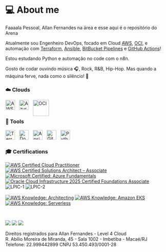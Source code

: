 # 💻 About me

Faaaala Pessoal, Allan Fernandes na área e esse aqui é o repositório do Arena

Atualmente sou Engenheiro DevOps, focado em Cloud [AWS](https://aws.amazon.com/pt/), [OCI](https://www.oracle.com/br/cloud/), e automação com [Terraform](https://www.terraform.io/), [Ansible](https://www.ansible.com/), [BitBucket Pipelines](https://bitbucket.org/) e [GitHub Actions](https://github.com/)!

Estou estudando Python e automação no code com o n8n.


Gosto de codar ouvindo música 🎧, Rock, R&B, Hip-Hop. Mas quando a máquina ferve, nada como o silêncio! 🤫

### ☁️ Clouds 
<img align="left" alt="AWS" width="30px" style="padding-right:10px;" src="https://cdn.jsdelivr.net/gh/devicons/devicon@latest/icons/amazonwebservices/amazonwebservices-original-wordmark.svg" />
<img align="left" alt="Azure" width="30px" style="padding-right:10px;" src="https://cdn.jsdelivr.net/gh/devicons/devicon@latest/icons/azure/azure-original.svg" />
<img align="left" alt="OCI" width="50px" style="padding-right:10px;" src="https://static-00.iconduck.com/assets.00/oracle-cloud-icon-512x324-162xdoh3.png" />
<br>
<br>
<p></p>

### 🧰 Tools 

<img align="left" alt="Terraform" width="30px" style="padding-right:10px;" src="https://cdn.jsdelivr.net/gh/devicons/devicon@latest/icons/terraform/terraform-original.svg"/>
<img align="left" alt="Docker" width="30px" style="padding-right:10px;" src="https://cdn.jsdelivr.net/gh/devicons/devicon@latest/icons/docker/docker-original.svg" />
<img align="left" alt="Ansible" width="30px" style="padding-right:10px;" src="https://cdn.jsdelivr.net/gh/devicons/devicon@latest/icons/ansible/ansible-original-wordmark.svg" />
<img align="left" alt="GitHub Actions" width="30px" style="padding-right:10px;" src="https://cdn.jsdelivr.net/gh/devicons/devicon@latest/icons/githubactions/githubactions-plain.svg" />
<img align="left" alt="Python" width="30px" style="padding-right:10px;" src="https://cdn.jsdelivr.net/gh/devicons/devicon@latest/icons/python/python-original.svg" />
<br>
<br>
<!--
### 📜 Languages 

<img align="left" alt="Bash" width="30px" style="padding-right:10px;" src="https://cdn.jsdelivr.net/gh/devicons/devicon@latest/icons/bash/bash-original.svg" />
<br>
<br>
-->

### 🎓 Certifications

<!--START_SECTION:badges-->
<!-- [![AWS Knowledge: Amazon EKS](https://images.credly.com/size/110x110/images/9bcbde6d-1754-4617-9337-124f7b10a6c2/image.png)](http://www.credly.com/badges/81232f1a-da18-4ff1-be9c-9dbaddbe1fc8 "AWS Knowledge: Amazon EKS")
-->
[![AWS Certified Cloud Practitioner](https://images.credly.com/size/110x110/images/00634f82-b07f-4bbd-a6bb-53de397fc3a6/image.png)](http://www.credly.com/badges/282bd9ef-b410-473b-ab35-91cdcc00fea3 "AWS Certified Cloud Practitioner")
[![AWS Certified Solutions Architect – Associate](https://images.credly.com/size/110x110/images/0e284c3f-5164-4b21-8660-0d84737941bc/image.png)](https://www.credly.com/earner/earned/badge/fce05af3-9ba0-407c-8596-2e6c8e870e68 "AWS Certified Solutions Architect")
[![Microsoft Certified: Azure Fundamentals](https://images.credly.com/size/110x110/images/be8fcaeb-c769-4858-b567-ffaaa73ce8cf/image.png)](http://www.credly.com/badges/0a089b91-cfd8-4f01-bf0f-b47239e87025 "Microsoft Certified: Azure Fundamentals")
[![Oracle Cloud Infrastructure 2025 Certified Foundations Associate](https://images.credly.com/images/27db49f3-8bae-4314-8a84-884935b569db/50_Oracle_Cloud_Infrastructure.png)](https://catalog-education.oracle.com/pls/certview/sharebadge?id=EFAE07ED044878020B8B95046853B187FF8E6DB8E4F33D10A298656F1EA17BD1 "AWS Certified Solutions Architect")
![LPIC-1](images/lpic-1.jpg)
![LPIC-2](images/lpic-2.jpg)
<br><br>
[![AWS Knowledge: Architecting](https://images.credly.com/size/110x110/images/519a6dba-f145-4c1a-85a2-1d173d6898d9/image.png)](https://www.credly.com/badges/cf3e4f16-7c2a-4eea-a146-c8f4e0c41a15/public_url "AWS Knowledge: Architecting")
[![AWS Knowledge: Amazon EKS](https://images.credly.com/size/110x110/images/9bcbde6d-1754-4617-9337-124f7b10a6c2/image.png)](https://www.credly.com/badges/cf3e4f16-7c2a-4eea-a146-c8f4e0c41a15/public_url "AWS Knowledge: Amazon EKS")
[![AWS Knowledge: Serverless](https://images.credly.com/size/110x110/images/e07c6cc4-b737-4d7e-8ce8-66b6b7a60367/image.png)](https://www.credly.com/badges/cf3e4f16-7c2a-4eea-a146-c8f4e0c41a15/public_url "AWS Knowledge: Serverless")

<!--END_SECTION:badges-->


</br>

<a href="https://instagram.com/arenalinux" target="_blank"><img src="https://img.shields.io/badge/-Instagram-%23E4405F?style=for-the-badge&logo=instagram&logoColor=white" target="_blank"></a>
 <a href="https://www.linkedin.com/in/fernandesallan" target="_blank"><img src="https://img.shields.io/badge/-LinkedIn-%230077B5?style=for-the-badge&logo=linkedin&logoColor=white" target="_blank"></a> 
 <a href = "mailto:allan.fernandes@gmail.com"><img src="https://img.shields.io/badge/-Gmail-%23333?style=for-the-badge&logo=gmail&logoColor=white" target="_blank"></a>

Direitos registrados para Allan Fernandes - Level 4 Cloud <br>
R. Abílio Moreira de Miranda, 45 - Sala 1002 - Imbetiba - Macaé/RJ <br>
Telefone: 22.999442899
CNPJ 53.450.493/0001-28 
<!--
**gitarena/gitarena** is a ✨ _special_ ✨ repository because its `README.md` (this file) appears on your GitHub profile.

Here are some ideas to get you started:

- 🔭 I’m currently working on ...
- 🌱 I’m currently learning ...
- 👯 I’m looking to collaborate on ...
- 🤔 I’m looking for help with ...
- 💬 Ask me about ...
- 📫 How to reach me: ...
- 😄 Pronouns: ...
- ⚡ Fun fact: ...
-->

